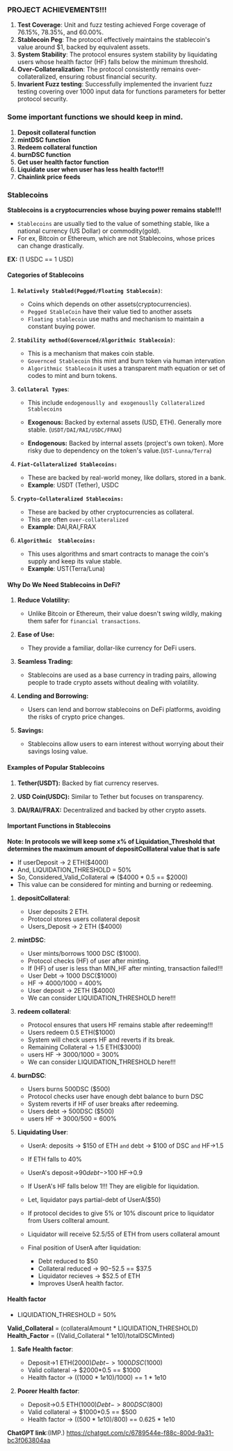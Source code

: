 ### PROJECT ACHIEVEMENTS!!!

1. **Test Coverage**: Unit and fuzz testing achieved Forge coverage of 76.15%, 78.35%, and 60.00%.
2. **Stablecoin Peg**: The protocol effectively maintains the stablecoin's value around $1, backed by equivalent assets.
3. **System Stability**: The protocol ensures system stability by liquidating users whose health factor (HF) falls below the minimum threshold.
4. **Over-Collateralization**: The protocol consistently remains over-collateralized, ensuring robust financial security.
5. **Invarient Fuzz testing**: Successfully implemented the invarient fuzz testing covering over 1000 input data for functions parameters for better protocol security.


### Some important functions we should keep in mind.

1. **Deposit collateral function**
2. **mintDSC function**
3. **Redeem collateral function**
4. **burnDSC function**
5. **Get user health factor function**
6. **Liquidate user when user has less health factor!!!**
7. **Chainlink price feeds**


### Stablecoins

**Stablecoins is a cryptocurrencies whose buying power remains stable!!!**

- `Stablecoins` are usually tied to the value of something stable, like a national currency (US Dollar) or commodity(gold).
- For ex, Bitcoin or Ethereum, which are not Stablecoins, whose prices can change drastically. 

**EX:** (1 USDC == 1 USD)



#### Categories of Stablecoins


1. **`Relatively Stabled(Pegged/Floating Stablecoin)`**:
    - Coins which depends on other assets(cryptocurrencies).
    - `Pegged StableCoin` have their value tied to another assets
    - `Floating stablecoin` use maths and mechanism to maintain a constant buying power.

2. **`Stability method(Governced/Algorithmic Stablecoin)`**:
    - This is a mechanism that makes coin stable.
    - `Governced Stablecoin` this mint and burn token via human intervation
    - `Algorithmic Stablecoin` it uses a transparent math equation or set of codes to mint and burn tokens.

3. **`Collateral Types`**:
    - This include `endogenouslly and exogenouslly Collateralized Stablecoins`

    - **Exogenous:** Backed by external assets (USD, ETH). Generally more stable. (`USDT/DAI/RAI/USDC/FRAX`)
    - **Endogenous:** Backed by internal assets (project's own token). More risky due to dependency on the token's value.(`UST-Lunna/Terra`)


4. **`Fiat-Collateralized Stablecoins:`**
    - These are backed by real-world money, like dollars, stored in a bank.
    - **Example**: USDT (Tether), USDC

5. **`Crypto-Collateralized Stablecoins:`**
    - These are backed by other cryptocurrencies as collateral.
    - This are often `over-collateralized`
    - **Example**: DAI,RAI,FRAX

6. **`Algorithmic  Stablecoins:`**
    - This uses algorithms and smart contracts to manage the coin's supply and keep its value stable.
    - **Example**: UST(Terra/Luna)



#### Why Do We Need Stablecoins in DeFi?

1. **Reduce Volatility:** 
    - Unlike Bitcoin or Ethereum, their value doesn't swing wildly, making them safer for `financial transactions`.

2. **Ease of Use:** 
    - They provide a familiar, dollar-like currency for DeFi users.

3. **Seamless Trading:** 
    - Stablecoins are used as a base currency in trading pairs, allowing people to trade crypto assets without dealing with volatility.
    
4. **Lending and Borrowing:** 
    - Users can lend and borrow stablecoins on DeFi platforms, avoiding the risks of crypto price changes.

5. **Savings:** 
    - Stablecoins allow users to earn interest without worrying about their savings losing value.



#### Examples of Popular Stablecoins

1. **Tether(USDT):** Backed by fiat currency reserves.

2. **USD Coin(USDC):** Similar to Tether but focuses on transparency.

3. **DAI/RAI/FRAX:** Decentralized and backed by other crypto assets.




#### Important Functions in Stablecoins

**Note: In protocols we will keep some x% of Liquidation_Threshold that determines the maximum amount of depositColllateral value that is safe**

- If userDeposit -> 2 ETH($4000)
- And, LIQUIDATION_THRESHOLD = 50%
- So, Considered_Valid_Collateral => ($4000 * 0.5 == $2000)
- This value can be considered for minting and burning or redeeming.



1. **depositCollateral**:
    - User deposits 2 ETH.
    - Protocol stores users collateral deposit
    - Users_Deposit -> 2 ETH ($4000)

2. **mintDSC**:
    - User mints/borrows 1000 DSC ($1000).
    - Protocol checks (HF) of user after minting.
    - If (HF) of user is less than MIN_HF after minting, transaction failed!!!
    - User Debt -> 1000 DSC($1000)
    - HF -> $4000/$1000 = 400%
    - User deposit -> 2ETH ($4000)
    - We can consider LIQUIDATION_THRESHOLD here!!!
    
3. **redeem collateral**:
    - Protocol ensures that users HF remains stable after redeeming!!!
    - Users redeem 0.5 ETH($1000)
    - System will check users HF and reverts if its break.
    - Remaining Collateral -> 1.5 ETH($3000)
    - users HF -> $3000/$1000 = 300%
    - We can consider LIQUIDATION_THRESHOLD here!!!

4. **burnDSC**:
    - Users burns 500DSC ($500)
    - Protocol checks user have enough debt balance to burn DSC
    - System reverts if HF of user breaks after redeeming.
    - Users debt -> 500DSC ($500) 
    - users HF -> $3000/$500 = 600%


5. **Liquidating User**:
   - UserA:  deposits -> $150 of ETH `and`  debt -> $100 of DSC `and` HF->1.5
   - If ETH falls to 40%
   - UserA's  deposit->$90  debt->$100  HF->0.9
   - If UserA's HF falls below 1!!! They are eligible for liquidation.
   - Let, liquidator pays partial-debt of UserA($50)
   - If protocol decides to give 5% or 10% discount price to liquidator from Users collteral amount.
   - Liquidator will receive $52.5/$55 of ETH from users collateral amount

   - Final position of UserA after liquidation:
      - Debt reduced to $50
      - Collateral reduced -> $90-$52.5 == $37.5
      - Liquidator recieves -> $52.5 of ETH
      - Improves UserA health factor. 



#### Health factor

- LIQUIDATION_THRESHOLD = 50%

**Valid_Collateral** = (collateralAmount * LIQUIDATION_THRESHOLD)
**Health_Factor** = ((Valid_Collateral * 1e10)/totalDSCMinted)


1. **Safe Health factor**:
   - Deposit->1 ETH($2000)  Debt->1000 DSC($1000)
   - Valid collateral -> $2000*0.5 == $1000
   - Health factor -> (($1000 * 1e10)/$1000) == 1 * 1e10


2. **Poorer Health factor**:
    - Deposit->0.5 ETH($1000)  Debt->800 DSC($800)  
    - Valid collateral -> $1000*0.5 == $500
    - Health factor -> (($500 * 1e10)/$800) == 0.625 * 1e10



**ChatGPT link**:(IMP.)
https://chatgpt.com/c/6789544e-f88c-800d-9a31-bc3f063804aa